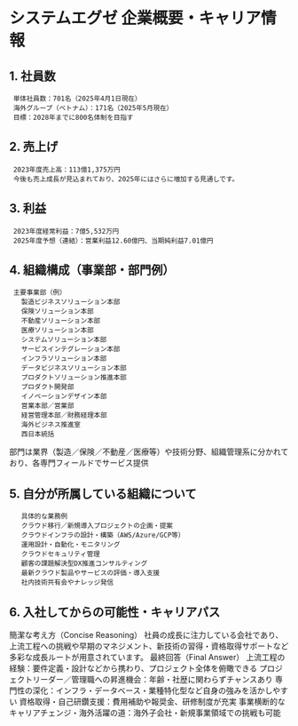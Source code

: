 #  システムエグゼ 企業概要・キャリア情報
   ##  1. 社員数
     単体社員数：701名（2025年4月1日現在）
     海外グループ（ベトナム）：171名（2025年5月現在）
     目標：2028年までに800名体制を目指す
   ##  2. 売上げ
     2023年度売上高：113億1,375万円
     今後も売上成長が見込まれており、2025年にはさらに増加する見通しです。
   ##  3. 利益
     2023年度経常利益：7億5,532万円
     2025年度予想（連結）：営業利益12.60億円、当期純利益7.01億円
   ##  4. 組織構成（事業部・部門例）
     主要事業部（例）
       製造ビジネスソリューション本部
       保険ソリューション本部
       不動産ソリューション本部
       医療ソリューション本部
       システムソリューション本部
       サービスインテグレーション本部
       インフラソリューション本部
       データビジネスソリューション本部
       プロダクトソリューション推進本部
       プロダクト開発部
       イノベーションデザイン本部
       営業本部／営業部
       経営管理本部／財務経理本部
       海外ビジネス推進室
       西日本統括
部門は業界（製造／保険／不動産／医療等）や技術分野、組織管理系に分かれており、各専門フィールドでサービス提供

   ##  5. 自分が所属している組織について
       具体的な業務例
       クラウド移行／新規導入プロジェクトの企画・提案
       クラウドインフラの設計・構築（AWS/Azure/GCP等）
       運用設計・自動化・モニタリング
       クラウドセキュリティ管理
       顧客の課題解決型DX推進コンサルティング
       最新クラウド製品やサービスの評価・導入支援
       社内技術共有会やナレッジ発信
   ##  6. 入社してからの可能性・キャリアパス
簡潔な考え方（Concise Reasoning）
社員の成長に注力している会社であり、上流工程への挑戦や早期のマネジメント、新技術の習得・資格取得サポートなど多彩な成長ルートが用意されています。
最終回答（Final Answer）
上流工程の経験：要件定義・設計などから携わり、プロジェクト全体を俯瞰できる
プロジェクトリーダー／管理職への昇進機会：年齢・社歴に関わらずチャンスあり
専門性の深化：インフラ・データベース・業種特化型など自身の強みを活かしやすい
資格取得・自己研鑽支援：費用補助や報奨金、研修制度が充実
事業横断的なキャリアチェンジ・海外活躍の道：海外子会社・新規事業領域での挑戦も可能